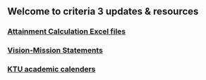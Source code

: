 
## Welcome to criteria 3 updates & resources

### <a href="https://criteria3.github.com/excel.md">Attainment Calculation Excel files</a>

### <a href="https://criteria3.github.com/vision">Vision-Mission Statements</a>

### <a href="https://criteria3.github.com/calender">KTU academic calenders</a>



